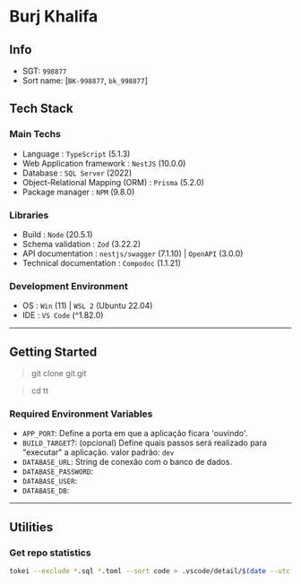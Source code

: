 # Burj Khalifa

## Info

- SGT: `998877`
- Sort name: [`BK-998877`, `bk_998877`]

## Tech Stack

### Main Techs

-   Language : `TypeScript` (5.1.3)
-   Web Application framework : `NestJS` (10.0.0)
-   Database : `SQL Server` (2022)
-   Object-Relational Mapping (ORM) : `Prisma` (5.2.0)
-   Package manager : `NPM` (9.8.0)

### Libraries

-   Build : `Node` (20.5.1)
-   Schema validation : `Zod` (3.22.2)
-   API documentation : `nestjs/swagger` (7.1.10) | `OpenAPI` (3.0.0)
-   Technical documentation : `Compodoc` (1.1.21)

### Development Environment

-   OS : `Win` (11) | `WSL 2` (Ubuntu 22.04)
-   IDE : `VS Code` (^1.82.0)

---

## Getting Started

> git clone git.git

> cd tt


### Required Environment Variables

- `APP_PORT`: Define a porta em que a aplicação ficara 'ouvindo'.
- `BUILD_TARGET`?: (opcional) Define quais passos será realizado para "executar" a aplicação. valor padrão: `dev`
- `DATABASE_URL`: String de conexão com o banco de dados.
- `DATABASE_PASSWORD`: 
- `DATABASE_USER`: 
- `DATABASE_DB`: 

---

## Utilities

### Get repo statistics

```bash
tokei --exclude *.sql *.toml --sort code > .vscode/detail/$(date --utc +%FT%TZ)
```

